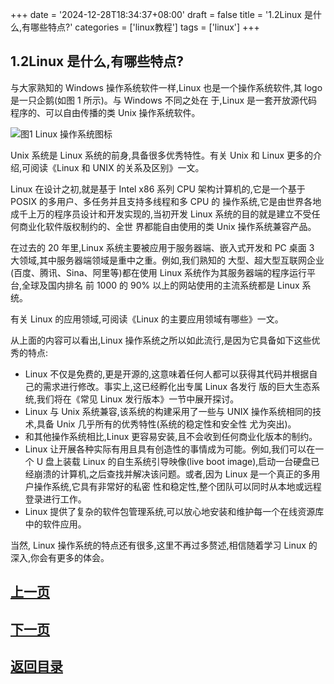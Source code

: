 +++
date = '2024-12-28T18:34:37+08:00'
draft = false
title = '1.2Linux 是什么,有哪些特点?'
categories = ['linux教程']
tags = ['linux']
+++
## 1.2Linux 是什么,有哪些特点?

与大家熟知的 Windows 操作系统软件一样,Linux 也是一个操作系统软件,其 logo 是一只企鹅(如图 1 所示)。与 Windows 不同之处在 于,Linux 是一套开放源代码程序的、可以自由传播的类 Unix 操作系统软件。

![图1 Linux 操作系统图标](https://cdn.jsdelivr.net/gh/fltx2004/picx-images-hosting@master/_page_2_Picture_2.webp)

Unix 系统是 Linux 系统的前身,具备很多优秀特性。有关 Unix 和 Linux 更多的介绍,可阅读《Linux 和 UNIX 的关系及区别》一文。

Linux 在设计之初,就是基于 Intel x86 系列 CPU 架构计算机的,它是一个基于 POSIX 的多用户、多任务并且支持多线程和多 CPU 的 操作系统,它是由世界各地成千上万的程序员设计和开发实现的,当初开发 Linux 系统的目的就是建立不受任何商业化软件版权制约的、全世 界都能自由使用的类 Unix 操作系统兼容产品。

在过去的 20 年里,Linux 系统主要被应用于服务器端、嵌入式开发和 PC 桌面 3 大领域,其中服务器端领域是重中之重。例如,我们熟知的 大型、超大型互联网企业(百度、腾讯、Sina、阿里等)都在使用 Linux 系统作为其服务器端的程序运行平台,全球及国内排名 前 1000 的 90% 以上的网站使用的主流系统都是 Linux 系统。

有关 Linux 的应用领域,可阅读《Linux 的主要应用领域有哪些》一文。

从上面的内容可以看出,Linux 操作系统之所以如此流行,是因为它具备如下这些优秀的特点:

- Linux 不仅是免费的,更是开源的,这意味着任何人都可以获得其代码并根据自己的需求进行修改。事实上,这已经孵化出专属 Linux 各发行 版的巨大生态系统,我们将在《常见 Linux 发行版本》一节中展开探讨。
- Linux 与 Unix 系统兼容,该系统的构建采用了一些与 UNIX 操作系统相同的技术,具备 Unix 几乎所有的优秀特性(系统的稳定性和安全性 尤为突出)。
- 和其他操作系统相比,Linux 更容易安装,且不会收到任何商业化版本的制约。
- Linux 让开展各种实际有用且具有创造性的事情成为可能。例如,我们可以在一个 U 盘上装载 Linux 的自生系统引导映像(live boot image),启动一台硬盘已经崩溃的计算机,之后查找并解决该问题。或者,因为 Linux 是一个真正的多用户操作系统,它具有非常好的私密 性和稳定性,整个团队可以同时从本地或远程登录进行工作。
- Linux 提供了复杂的软件包管理系统,可以放心地安装和维护每一个在线资源库中的软件应用。

当然, Linux 操作系统的特点还有很多,这里不再过多赘述,相信随着学习 Linux 的深入,你会有更多的体会。
## [上一页](../1-1)
## [下一页](../1-3)
## [返回目录](../1)

